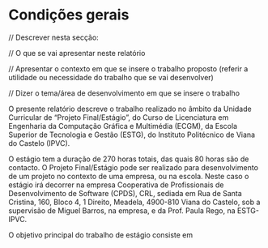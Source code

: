 
# Condições gerais

// Descrever nesta secção:

// O que se vai apresentar neste relatório

// Apresentar o contexto em que se insere o trabalho proposto (referir a utilidade ou necessidade do trabalho que se vai desenvolver)

// Dizer o tema/área de desenvolvimento em que se insere o trabalho

O presente relatório descreve o trabalho realizado no âmbito da Unidade Curricular de “Projeto Final/Estágio”, do Curso de Licenciatura em Engenharia da Computação Gráfica e Multimédia (ECGM), da Escola Superior de Tecnologia e Gestão (ESTG), do Instituto Politécnico de Viana do Castelo (IPVC).

O estágio tem a duração de 270 horas totais, das quais 80 horas são de contacto. O Projeto Final/Estágio pode ser realizado para desenvolvimento de um projeto no contexto de uma empresa, ou na escola. Neste caso o estágio irá decorrer na empresa Cooperativa de Profissionais de Desenvolvimento de Software (CPDS), CRL, sediada em Rua de Santa Cristina, 160, Bloco 4, 1 Direito, Meadela, 4900-810 Viana do Castelo, sob a supervisão de Miguel Barros, na empresa, e da Prof. Paula Rego, na ESTG-IPVC.

O objetivo principal do trabalho de estágio consiste em
